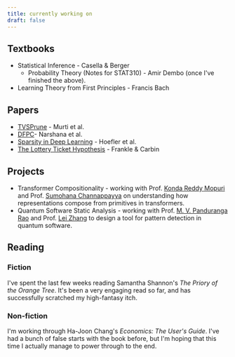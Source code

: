```yaml
---
title: currently working on
draft: false
---
```


## Textbooks

-  Statistical Inference - Casella & Berger
	- Probability Theory (Notes for STAT310) - Amir Dembo (once I've finished the above).
-  Learning Theory from First Principles - Francis Bach

## Papers

-  [TVSPrune](https://openreview.net/forum?id=sZI1Oj9KBKy) - Murti et al.
-  [DFPC](https://openreview.net/forum?id=mhnHqRqcjYU)- Narshana et al.
-  [Sparsity in Deep Learning](https://jmlr.org/papers/volume22/21-0366/21-0366.pdf) - Hoefler et al.
-  [The Lottery Ticket Hypothesis](https://arxiv.org/pdf/1803.03635) - Frankle & Carbin

## Projects
- Transformer Compositionality - working with Prof. [Konda Reddy Mopuri](https://krmopuri.github.io/) and Prof. [Sumohana Channappayya](https://people.iith.ac.in/sumohana/) on understanding how representations compose from primitives in transformers.
- Quantum Software Static Analysis - working with Prof. [M. V. Panduranga Rao](https://people.iith.ac.in/mvp/) and Prof. [Lei Zhang](https://informationsystems.umbc.edu/home/faculty-and-staff/new-faculty-spotlights/lei-zhang-2/) to design a tool for pattern detection in quantum software.

## Reading

### Fiction
I've spent the last few weeks reading Samantha Shannon's *The Priory of the Orange Tree*. It's been a very engaging read so far, and has successfully scratched my high-fantasy itch.
### Non-fiction
I'm working through Ha-Joon Chang's *Economics: The User's Guide*. I've had a bunch of false starts with the book before, but I'm hoping that this time I actually manage to power through to the end.